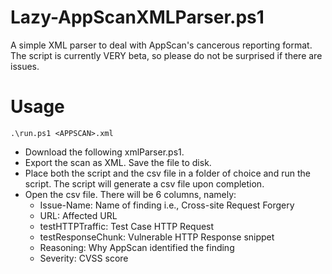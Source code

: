 #  Lazy-AppScanXMLParser.ps1
A simple XML parser to deal with AppScan's cancerous reporting format. The script is currently VERY beta, so please do not be surprised if there are issues.

# Usage
```
.\run.ps1 <APPSCAN>.xml
```
- Download the following xmlParser.ps1.
- Export the scan as XML. Save the file to disk.
- Place both the script and the csv file in a folder of choice and run the script. The script will generate a csv file upon completion.
- Open the csv file. There will be 6 columns, namely:
  - Issue-Name: Name of finding i.e., Cross-site Request Forgery
  - URL: Affected URL
  - testHTTPTraffic: Test Case HTTP Request
  - testResponseChunk: Vulnerable HTTP Response snippet
  - Reasoning: Why AppScan identified the finding
  - Severity: CVSS score
